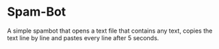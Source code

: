 # Spam-Bot
A simple spambot that opens a text file that contains any text, copies the text line by line and pastes every line after 5 seconds.
